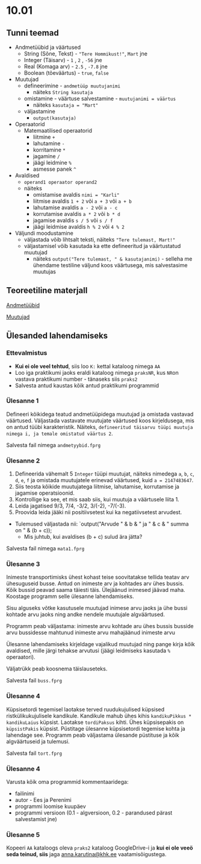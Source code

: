 # 10.01
## Tunni teemad
* Andmetüübid ja väärtused
    * String (Sõne, Tekst) - `"Tere Hommikust!"`, `Mart` jne
    * Integer (Täisarv) - `1` ,  `2` , `-56` jne
    * Real (Komaga arv) - `2.5` , `-7.8` jne
    * Boolean (tõeväärtus) - `true`, `false`
* Muutujad
    * defineerimine - `andmetüüp muutujanimi`
        * näiteks `String kasutaja`
    * omistamine - väärtuse salvestamine - `muutujanimi = väärtus`
        * näiteks `kasutaja = "Mart"`
    * väljastamine
        * `output(kasutaja)`
* Operaatorid
    * Matemaatilised operaatorid
        * liitmine `+`
        * lahutamine `-`
        * korritamine `*`
        * jagamine `/`
        * jäägi leidmine `%`
        * asmesse panek `^`
* Avaldised
    * `operand1 operaator operand2`
    * näiteks 
        * omistamise avaldis `nimi = "Karli"`
        * liitmise avaldis `1 + 2` või `a + 3` või `a + b`
        * lahutamise avaldis `a - 2` või `a - c`
        * korrutamise avaldis `a * 2` või `b * d`
        * jagamise avaldis `s / 5` või `s / f`
        * jäägi leidmise avaldis `h % 2` või `4 % 2`
* Väljundi moodustamine
    * väljastada võib lihtsalt teksti, näiteks `"Tere tulemast, Mart!"`
    * väljastamisel võib kasutada ka ette defineeritud ja väärtustatud muutujad
        * näiteks `output("Tere tulemast, " & kasutajanimi)` - selleha me ühendame testiline väljund koos väärtusega, mis salvestasime muutujas
## Teoreetiline materjall
[Andmetüübid](https://web.htk.tlu.ee/digitaru/programmeerimine/chapter/andmetuubid/)

[Muutujad](https://web.htk.tlu.ee/digitaru/programmeerimine/chapter/muutujad/)
## Ülesanded lahendamiseks
### Ettevalmistus
* <b>Kui ei ole veel tehtud</b>, siis loo `K:` kettal kataloog nimega `AA`
* Loo iga praktikumi jaoks eraldi kataloog nimega `praksNR`, kus `NR`on vastava praktikumi number - tänaseks siis `praks2`
* Salvesta antud kaustas kõik antud praktikumi programmid
### Ülesanne 1
Defineeri kõikidega teatud andmetüüpidega muutujad ja omistada vastavad väärtused. Väljastada vastavate muutujate väärtused koos kirjeldusega, mis on antud tüübi karakteristik. Näiteks, `defineeritud täisarvu tüüpi muutuja nimega i, ja temale omistatud väärtus 2`. 

Salvesta fail nimega `andmetyybid.fprg`
### Ülesanne 2
1. Defineerida vähemalt 5 `Integer` tüüpi muutujat, näiteks nimedega `a`, `b`, `c`, `d`, `e`, `f` ja omistada muutujatele erinevad väärtused, kuid `a = 2147483647`.
2. Siis teosta kõikide muutujatega liitmise, lahutamise, korrutamise ja jagamise operatsioonid.
3. Kontrollige ka see, et mis saab siis, kui muutuja a väärtusele liita 1.
4. Leida jagatised 9/3, 7/4, -3/2, 3/(-2), -7/(-3).
5. Proovida leida jääki nii positiivsetest kui ka negatiivsetest arvudest.
* Tulemused väljastada nii:
`output("Arvude " & b & " ja " & c & " summa on " & (b + c));
    * Mis juhtub, kui avaldises (b + c) sulud ära jätta?

Salvesta fail nimega `mata1.fprg`
### Ülesanne 3
Inimeste transportimisks ühest kohast teise soovitatakse tellida teatav arv ühesuguseid busse. Antud on inimeste arv ja kohtades arv ühes bussis. Kõik bussid peavad saama täiesti täis. Ülejäänud inimesed jäävad maha. Koostage programm selle ülesanne lahendamiseks.

Sisu alguseks võtke kasutusele muutujad inimese arvu jaoks ja ühe bussi kohtade arvu jaoks ning andke nendele muutujale algväärtused.

Programm peab väljastama:
inimeste arvu
kohtade aru ühes bussis
busside arvu
bussidesse mahtunud inimeste arvu
mahajäänud inimeste arvu

Ülesanne lahendamiseks kirjeldage vajalikud muutujad ning pange kirja kõik avaldised, mille järgi tehakse arvutusi (jäägi leidmiseks kasutada `%` operaatori). 

Väljatrükk peab koosnema täislauseteks.

Salvesta fail `buss.fprg`
### Ülesanne 4
Küpsisetordi tegemisel laotakse terved ruudukujulised küpsised ristkülikukujulisele kandikule. Kandikule mahub ühes kihis `kandikuPikkus * kandikuLaius` küpsist. Laotakse `tordiPaksus` kihti. Ühes küpsisepakis on `küpsistPakis` küpsist. Püstitage ülesanne küpsisetordi tegemise kohta ja lahendage see. Programm peab väljastama ülesande püstituse ja kõik algväärtuseid ja tulemusi.

Salvesta fail `tort.fprg`
### Ülesanne 4
Varusta kõik oma programmid kommentaaridega:
* failinimi
* autor  - Ees ja Perenimi
* programmi loomise kuupäev
* programmi versioon (0.1 - algversioon, 0.2 - parandused pärast salvestamist jne)
### Ülesanne 5
Kopeeri `AA` kataloogs oleva `praks2` kataloog GoogleDrive-i ja <b>kui ei ole veeö seda teinud, siis</b> jaga [anna.karutina@khk.ee]("mailto:anna.karutina@khk.ee") vaatamisõigustega.